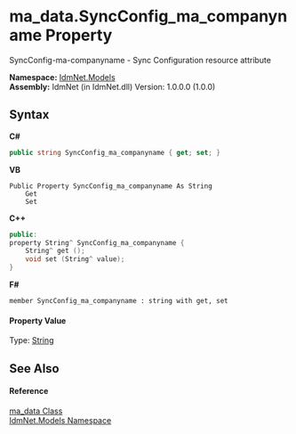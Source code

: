 # ma_data.SyncConfig_ma_companyname Property 
 

SyncConfig-ma-companyname - Sync Configuration resource attribute

**Namespace:**&nbsp;<a href="N_IdmNet_Models">IdmNet.Models</a><br />**Assembly:**&nbsp;IdmNet (in IdmNet.dll) Version: 1.0.0.0 (1.0.0)

## Syntax

**C#**<br />
``` C#
public string SyncConfig_ma_companyname { get; set; }
```

**VB**<br />
``` VB
Public Property SyncConfig_ma_companyname As String
	Get
	Set
```

**C++**<br />
``` C++
public:
property String^ SyncConfig_ma_companyname {
	String^ get ();
	void set (String^ value);
}
```

**F#**<br />
``` F#
member SyncConfig_ma_companyname : string with get, set

```


#### Property Value
Type: <a href="http://msdn2.microsoft.com/en-us/library/s1wwdcbf" target="_blank">String</a>

## See Also


#### Reference
<a href="T_IdmNet_Models_ma_data">ma_data Class</a><br /><a href="N_IdmNet_Models">IdmNet.Models Namespace</a><br />